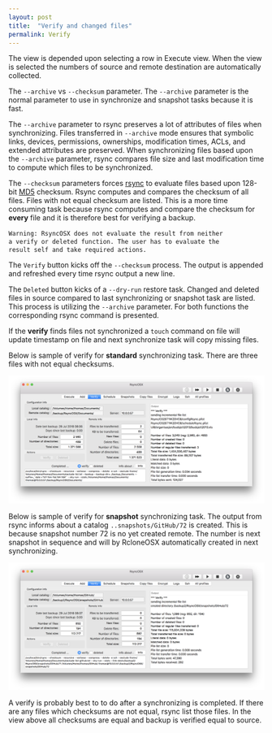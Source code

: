 ```yaml
---
layout: post
title:  "Verify and changed files"
permalink: Verify
---
```

The view is depended upon selecting a row in Execute view. When the view is selected the numbers of source and remote destination are automatically collected.

The `--archive` vs `--checksum` parameter. The `--archive` parameter is the normal parameter to use in synchronize and snapshot tasks because it is fast.

The `--archive` parameter to rsync preserves a lot of attributes of files when synchronizing. Files transferred in `--archive` mode ensures that symbolic links, devices, permissions, ownerships, modification times, ACLs, and extended attributes are preserved. When synchronizing files based upon the `--archive` parameter, rsync compares file size and last modification time to compute which files to be synchronized.

The `--checksum` parameters forces [rsync](https://en.wikipedia.org/wiki/Rsync) to evaluate files based upon 128-bit [MD5](https://en.wikipedia.org/wiki/MD5) checksum. Rsync computes and compares the checksum of all files. Files with not equal checksum are listed. This is a more time consuming task because rsync computes and compare the checksum for **every** file and it is therefore best for verifying a backup.

```
Warning: RsyncOSX does not evaluate the result from neither
a verify or deleted function. The user has to evaluate the
result self and take required actions.
```

The `Verify` button kicks off the `--checksum` process. The output is appended and refreshed every time rsync output a new line.

The `Deleted` button kicks of a `--dry-run` restore task. Changed and deleted files in source compared to last synchronizing or snapshot task are listed. This process is utilizing the `--archive` parameter. For both functions the corresponding rsync command is presented.

If the **verify** finds files not synchronized a `touch` command on file will update timestamp on file and next synchronize task will copy missing files.

Below is sample of verify for **standard** synchronizing task. There are three files with not equal checksums.

![](/images/RsyncOSX/master/verify/verify.png)

Below is sample of verify for **snapshot** synchronizing task. The output from rsync informs about a catalog `..snapshots/GitHub/72` is created. This is because snapshot number 72 is no yet created remote. The number is next snapshot in sequence and will by RcloneOSX automatically created in next synchronizing.

![](/images/RsyncOSX/master/verify/snapshot.png)

A verify is probably best to to do after a synchronizing is completed. If there are any files which checksums are not equal, rsync list those files. In the view above all checksums are equal and backup is verified equal to source.
